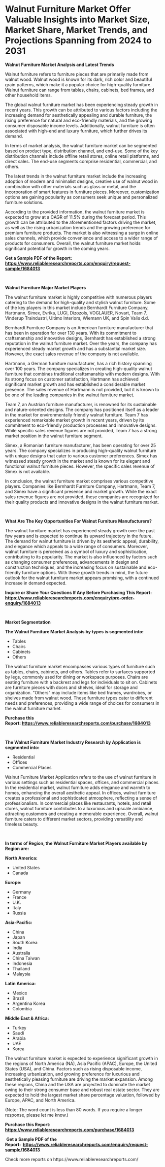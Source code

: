 <p><h1>Walnut Furniture Market Offer Valuable Insights into Market Size, Market Share, Market Trends, and Projections Spanning from 2024 to 2031</h1></p><p><strong>Walnut Furniture Market Analysis and Latest Trends</strong></p>
<p><p>Walnut furniture refers to furniture pieces that are primarily made from walnut wood. Walnut wood is known for its dark, rich color and beautiful grain patterns, which make it a popular choice for high-quality furniture. Walnut furniture can range from tables, chairs, cabinets, bed frames, and other household items.</p><p>The global walnut furniture market has been experiencing steady growth in recent years. This growth can be attributed to various factors including the increasing demand for aesthetically appealing and durable furniture, the rising preference for natural and eco-friendly materials, and the growing consumer disposable income levels. Additionally, walnut furniture is often associated with high-end and luxury furniture, which further drives its demand.</p><p>In terms of market analysis, the walnut furniture market can be segmented based on product type, distribution channel, and end-use. Some of the key distribution channels include offline retail stores, online retail platforms, and direct sales. The end-use segments comprise residential, commercial, and others.</p><p>The latest trends in the walnut furniture market include the increasing adoption of modern and minimalist designs, creative use of walnut wood in combination with other materials such as glass or metal, and the incorporation of smart features in furniture pieces. Moreover, customization options are gaining popularity as consumers seek unique and personalized furniture solutions.</p><p>According to the provided information, the walnut furniture market is expected to grow at a CAGR of 11.5% during the forecast period. This growth can be attributed to the aforementioned factors driving the market, as well as the rising urbanization trends and the growing preference for premium furniture products. The market is also witnessing a surge in online sales channels, which provide convenience and access to a wider range of products for consumers. Overall, the walnut furniture market holds significant potential for growth in the coming years.</p></p>
<p><strong>Get a Sample PDF of the Report:&nbsp; <a href="https://www.reliableresearchreports.com/enquiry/request-sample/1684013">https://www.reliableresearchreports.com/enquiry/request-sample/1684013</a></strong></p>
<p>&nbsp;</p>
<p><strong>Walnut Furniture Major Market Players</strong></p>
<p><p>The walnut furniture market is highly competitive with numerous players catering to the demand for high-quality and stylish walnut furniture. Some of the key players in this market include Bernhardt Furniture Company, Hartmann, Simex, Evrika, LUGI, Dizozols, VOGLAUER, Novart, Team 7, Vinderup Traindustri, Ultimo Interiors, Wiemann UK, and Spin Valis d.d.</p><p>Bernhardt Furniture Company is an American furniture manufacturer that has been in operation for over 130 years. With its commitment to craftsmanship and innovative designs, Bernhardt has established a strong reputation in the walnut furniture market. Over the years, the company has experienced steady market growth and has a substantial market size. However, the exact sales revenue of the company is not available.</p><p>Hartmann, a German furniture manufacturer, has a rich history spanning over 100 years. The company specializes in creating high-quality walnut furniture that combines traditional craftsmanship with modern designs. With its strong focus on customer satisfaction, Hartmann has achieved significant market growth and has established a considerable market presence. The sales revenue of Hartmann is not provided, but it is known to be one of the leading companies in the walnut furniture market.</p><p>Team 7, an Austrian furniture manufacturer, is renowned for its sustainable and nature-oriented designs. The company has positioned itself as a leader in the market for environmentally friendly walnut furniture. Team 7 has experienced remarkable market growth in recent years, driven by its commitment to eco-friendly production processes and innovative designs. While specific sales revenue figures are not provided, Team 7 has a strong market position in the walnut furniture segment.</p><p>Simex, a Romanian furniture manufacturer, has been operating for over 25 years. The company specializes in producing high-quality walnut furniture with unique designs that cater to various customer preferences. Simex has witnessed steady growth in the market and is known for its elegant and functional walnut furniture pieces. However, the specific sales revenue of Simex is not available.</p><p>In conclusion, the walnut furniture market comprises various competitive players. Companies like Bernhardt Furniture Company, Hartmann, Team 7, and Simex have a significant presence and market growth. While the exact sales revenue figures are not provided, these companies are recognized for their quality products and innovative designs in the walnut furniture market.</p></p>
<p>&nbsp;</p>
<p><strong>What Are The Key Opportunities For Walnut Furniture Manufacturers?</strong></p>
<p><p>The walnut furniture market has experienced steady growth over the past few years and is expected to continue its upward trajectory in the future. The demand for walnut furniture is driven by its aesthetic appeal, durability, and elegance which appeals to a wide range of consumers. Moreover, walnut furniture is perceived as a symbol of luxury and sophistication, contributing to its popularity. The market is also influenced by factors such as changing consumer preferences, advancements in design and construction techniques, and the increasing focus on sustainable and eco-friendly furniture options. With these growth trends in mind, the future outlook for the walnut furniture market appears promising, with a continued increase in demand expected.</p></p>
<p><strong>Inquire or Share Your Questions If Any Before Purchasing This Report: <a href="https://www.reliableresearchreports.com/enquiry/pre-order-enquiry/1684013">https://www.reliableresearchreports.com/enquiry/pre-order-enquiry/1684013</a></strong></p>
<p>&nbsp;</p>
<p><strong>Market Segmentation</strong></p>
<p><strong>The Walnut Furniture Market Analysis by types is segmented into:</strong></p>
<p><ul><li>Tables</li><li>Chairs</li><li>Cabinets</li><li>Others</li></ul></p>
<p><p>The walnut furniture market encompasses various types of furniture such as tables, chairs, cabinets, and others. Tables refer to surfaces supported by legs, commonly used for dining or workspace purposes. Chairs are seating furniture with a backrest and legs for individuals to sit on. Cabinets are furniture pieces with doors and shelves, ideal for storage and organization. "Others" may include items like bed frames, wardrobes, or shelves made from walnut wood. These furniture types cater to different needs and preferences, providing a wide range of choices for consumers in the walnut furniture market.</p></p>
<p><strong>Purchase this Report:&nbsp;<a href="https://www.reliableresearchreports.com/purchase/1684013">https://www.reliableresearchreports.com/purchase/1684013</a></strong></p>
<p>&nbsp;</p>
<p><strong>The Walnut Furniture Market Industry Research by Application is segmented into:</strong></p>
<p><ul><li>Residential</li><li>Offices</li><li>Commercial Places</li></ul></p>
<p><p>Walnut Furniture Market Application refers to the use of walnut furniture in various settings such as residential spaces, offices, and commercial places. In the residential market, walnut furniture adds elegance and warmth to homes, enhancing the overall aesthetic appeal. In offices, walnut furniture creates a professional and sophisticated atmosphere, reflecting a sense of professionalism. In commercial places like restaurants, hotels, and retail stores, walnut furniture contributes to a luxurious and upscale ambiance, attracting customers and creating a memorable experience. Overall, walnut furniture caters to different market sectors, providing versatility and timeless beauty.</p></p>
<p>&nbsp;</p>
<p><strong>In terms of Region, the Walnut Furniture Market Players available by Region are:</strong></p>
<p>
    <p> <strong> North America: </strong>
        <ul>
            <li>United States</li>
            <li>Canada</li>
        </ul>
        </p> 
    <p> <strong> Europe: </strong>
        <ul>
            <li>Germany</li>
            <li>France</li>
            <li>U.K.</li>
            <li>Italy</li>
            <li>Russia</li>
        </ul>
        </p> 
    <p> <strong> Asia-Pacific: </strong>
        <ul>
            <li>China</li>
            <li>Japan</li>
            <li>South Korea</li>
            <li>India</li>
            <li>Australia</li>
            <li>China Taiwan</li>
            <li>Indonesia</li>
            <li>Thailand</li>
            <li>Malaysia</li>
        </ul>
        </p> 
    <p> <strong> Latin America: </strong>
        <ul>
            <li>Mexico</li>
            <li>Brazil</li>
            <li>Argentina Korea</li>
            <li>Colombia</li>
        </ul>
        </p> 
    <p> <strong> Middle East & Africa: </strong>
        <ul>
            <li>Turkey</li>
            <li>Saudi</li>
            <li>Arabia</li>
            <li>UAE</li>
            <li>Korea</li>
        </ul>
    </p>
    </p>
<p><p>The walnut furniture market is expected to experience significant growth in the regions of North America (NA), Asia Pacific (APAC), Europe, the United States (USA), and China. Factors such as rising disposable income, increasing urbanization, and growing preference for luxurious and aesthetically pleasing furniture are driving the market expansion. Among these regions, China and the USA are projected to dominate the market owing to their strong consumer base and robust real estate sector. They are expected to hold the largest market share percentage valuation, followed by Europe, APAC, and North America.</p><p>(Note: The word count is less than 80 words. If you require a longer response, please let me know.)</p></p>
<p><strong>Purchase this Report: <a href="https://www.reliableresearchreports.com/purchase/1684013">https://www.reliableresearchreports.com/purchase/1684013</a></strong></p>
<p>&nbsp;<strong>Get a Sample PDF of the Report:&nbsp;&nbsp;<a href="https://www.reliableresearchreports.com/enquiry/request-sample/1684013">https://www.reliableresearchreports.com/enquiry/request-sample/1684013</a></strong></p>
<p><strong></strong></p>
<p>Check more reports on https://www.reliableresearchreports.com/</p>